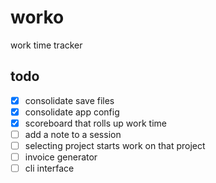 # worko
work time tracker

## todo

- [x] consolidate save files
- [x] consolidate app config
- [x] scoreboard that rolls up work time
- [ ] add a note to a session
- [ ] selecting project starts work on that project
- [ ] invoice generator
- [ ] cli interface

